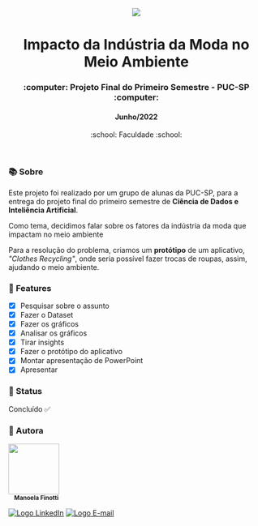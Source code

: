 <p align="center">
  <img src="https://github.com/maafinotti/Impacto-da-Indutsria-da-Moda-no-Meio-Ambiente/blob/main/Clothes%20Recycling.png">
</p>

<h1 align="center">Impacto da Indústria da Moda no Meio Ambiente</h1>

<h3 align="center">:computer: Projeto Final do Primeiro Semestre - PUC-SP :computer: </h3>
<h4 align="center">Junho/2022</h4>
<p align='center'> :school: Faculdade :school: </p>
 
  </br>
  
### :books: Sobre
Este projeto foi realizado por um grupo de alunas da PUC-SP, para a entrega do projeto final do primeiro semestre de **Ciência de Dados e Inteliência Artificial**.

Como tema, decidimos falar sobre os fatores da indústria da moda que impactam no meio ambiente

Para a resolução do problema, criamos um **protótipo** de um aplicativo, *"Clothes Recycling"*, onde seria possível fazer trocas de roupas, assim, ajudando o meio ambiente.

### :bookmark_tabs: Features
- [x] Pesquisar sobre o assunto
- [x] Fazer o Dataset
- [x] Fazer os gráficos
- [x] Analisar os gráficos
- [x] Tirar insights
- [x] Fazer o protótipo do aplicativo
- [x] Montar apresentação de PowerPoint
- [x] Apresentar

### :eyes: Status
Concluído :white_check_mark:

### :bust_in_silhouette: Autora
<p>
  <img src='https://i.ibb.co/R9HC4fh/84-C6-D5-F0-BFE7-4-BA3-907-A-A20072498060.png' width="100px;" alt=""/>
  <br/>
  <sub><b>&nbsp &nbsp Manoela Finotti</b></sub>
</p>

[![Logo LinkedIn](https://i.ibb.co/km3vrJk/Group-1-2.png)](https://www.linkedin.com/in/manoelafinotti/)
[![Logo E-mail](https://i.ibb.co/sqp4Znc/Group-1-3.png)](mailto:manoelaffinotti@gmail.com)
